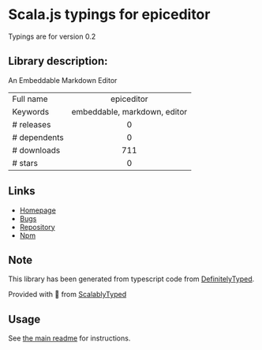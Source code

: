 
# Scala.js typings for epiceditor

Typings are for version 0.2

## Library description:
An Embeddable Markdown Editor

|                    |                 |
| ------------------ | :-------------: |
| Full name          | epiceditor |
| Keywords           | embeddable, markdown, editor |
| # releases         | 0 |
| # dependents       | 0 |
| # downloads        | 711 |
| # stars            | 0 |

## Links
- [Homepage](https://github.com/OscarGodson/EpicEditor#readme)
- [Bugs](https://github.com/OscarGodson/EpicEditor/issues)
- [Repository](https://github.com/OscarGodson/EpicEditor)
- [Npm](https://www.npmjs.com/package/epiceditor)
    


## Note
This library has been generated from typescript code from [DefinitelyTyped](https://definitelytyped.org).

Provided with :purple_heart: from [ScalablyTyped](https://github.com/oyvindberg/ScalablyTyped)

## Usage
See [the main readme](../../readme.md) for instructions.


